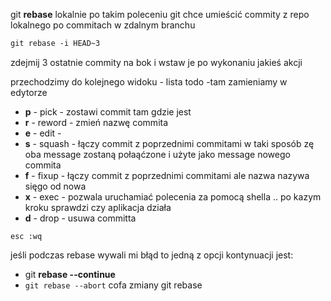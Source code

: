 git **rebase** lokalnie po takim poleceniu git chce umieścić commity z repo lokalnego po commitach w zdalnym branchu

```bash
git rebase -i HEAD~3
```

zdejmij 3 ostatnie commity na bok i wstaw je po wykonaniu jakieś akcji

przechodzimy do kolejnego widoku - lista todo -tam zamieniamy w edytorze

- **p** - pick - zostawi commit tam gdzie jest
- **r** - reword - zmień nazwę commita
- **e** - edit -
- **s** - squash - łączy commit z poprzednimi commitami w taki sposób zę oba message zostaną połaąćzone i użyte jako message nowego commita
- **f** - fixup - łączy commit z poprzednimi commitami ale nazwa nazywa sięgo od nowa
- **x** - exec - pozwala uruchamiać polecenia za pomocą shella .. po kazym kroku sprawdzi czy aplikacja działa
- **d** - drop - usuwa committa

`esc :wq`

jeśli podczas rebase wywali mi błąd to jedną z opcji kontynuacji jest:

- git **rebase --continue**
- `git rebase --abort` cofa zmiany git rebase